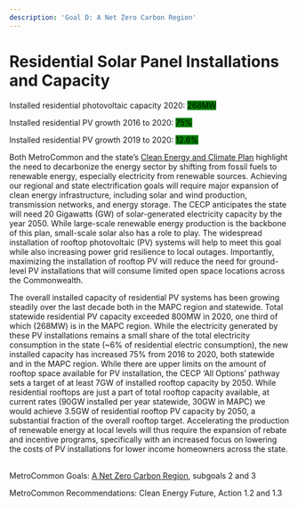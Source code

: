 ```yaml
---
description: 'Goal D: A Net Zero Carbon Region'
---
```


# Residential Solar Panel Installations and Capacity

Installed residential photovoltaic capacity 2020: <mark style="background-color:green;">268MW</mark> &#x20;

Installed residential PV growth 2016 to 2020: <mark style="background-color:green;">75%</mark> &#x20;

Installed residential PV growth 2019 to 2020: <mark style="background-color:green;">12.6%</mark> &#x20;

Both MetroCommon and the state’s [Clean Energy and Climate Plan](https://www.mass.gov/info-details/massachusetts-clean-energy-and-climate-plan-for-2025-and-2030) highlight the need to decarbonize the energy sector by shifting from fossil fuels to renewable energy, especially electricity from renewable sources. Achieving our regional and state electrification goals will require major expansion of clean energy infrastructure, including solar and wind production, transmission networks, and energy storage. The CECP anticipates the state will need 20 Gigawatts (GW) of solar-generated electricity capacity by the year 2050. While large-scale renewable energy production is the backbone of this plan, small-scale solar also has a role to play. The widespread installation of rooftop photovoltaic (PV) systems will help to meet this goal while also increasing power grid resilience to local outages. Importantly, maximizing the installation of rooftop PV will reduce the need for ground-level PV installations that will consume limited open space locations across the Commonwealth. &#x20;

The overall installed capacity of residential PV systems has been growing steadily over the last decade both in the MAPC region and statewide. Total statewide residential PV capacity exceeded 800MW in 2020, one third of which (268MW) is in the MAPC region. While the electricity generated by these PV installations remains a small share of the total electricity consumption in the state (\~6% of residential electric consumption), the new installed capacity has increased 75% from 2016 to 2020, both statewide and in the MAPC region. While there are upper limits on the amount of rooftop space available for PV installation, the CECP ‘All Options’ pathway sets a target of at least 7GW of installed rooftop capacity by 2050. While residential rooftops are just a part of total rooftop capacity available, at current rates (90GW installed per year statewide, 30GW in MAPC) we would achieve 3.5GW of residential rooftop PV capacity by 2050, a substantial fraction of the overall rooftop target. Accelerating the production of renewable energy at local levels will thus require the expansion of rebate and incentive programs, specifically with an increased focus on lowering the costs of PV installations for lower income homeowners across the state.  &#x20;

MetroCommon Goals: [A Net Zero Carbon Region](https://metrocommon-2050.gitbook.io/metrocommon-2050-goals/goals/a-net-zero-carbon-region), subgoals 2 and 3 &#x20;

MetroCommon Recommendations: Clean Energy Future, Action 1.2 and 1.3 &#x20;

